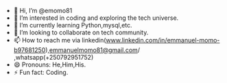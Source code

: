 - 👋 Hi, I’m @emomo81
- 👀 I’m interested in coding and exploring the tech universe.
- 🌱 I’m currently learning Python,mysql,etc.
- 💞️ I’m looking to collaborate on tech community.
- 📫 How to reach me via linkedin(www.linkedin.com/in/emmanuel-momo-b97681250),emmanuelmomo81@gmail.com/ ,whatsapp(+250792951752)
- 😄 Pronouns: He,Him,His.
- ⚡ Fun fact: Coding.

<!---
emomo81/emomo81 is a ✨ special ✨ repository because its `README.md` (this file) appears on your GitHub profile.
You can click the Preview link to take a look at your changes.
--->
